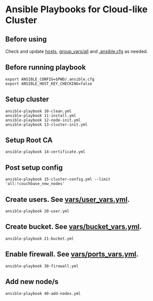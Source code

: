 # Ansible Playbooks for Cloud-like Cluster

## Before using 
Check and update [hosts](hosts), [group_vars/all](group_vars/all) and [.ansible.cfg](.ansible.cfg) as needed.

## Before running playbook
```
export ANSIBLE_CONFIG=$PWD/.ansible.cfg 
export ANSIBLE_HOST_KEY_CHECKING=false
```
## Setup cluster
```
ansible-playbook 10-clean.yml
ansible-playbook 11-install.yml
ansible-playbook 12-node-init.yml
ansible-playbook 13-cluster-init.yml
```
## Setup Root CA
```
ansible-playbook 14-certificate.yml
```
## Post setup config
```
ansible-playbook 15-cluster-config.yml --limit 'all:!couchbase_new_nodes'
```
## Create users. See [vars/user_vars.yml](vars/user_vars.yml).
```
ansible-playbook 20-user.yml
```
## Create bucket. See [vars/bucket_vars.yml](vars/bucket_vars.yml).
```
ansible-playbook 21-bucket.yml
```
## Enable firewall. See [vars/ports_vars.yml](vars/ports_vars.yml).
```
ansible-playbook 30-firewall.yml
```
## Add new node/s
```
ansible-playbook 40-add-nodes.yml
```